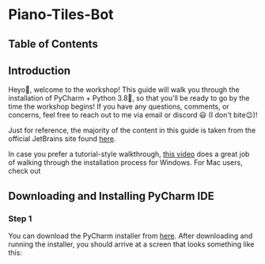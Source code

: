 # Piano-Tiles-Bot

## Table of Contents


## Introduction

Heyo👋, welcome to the workshop! This guide will walk you through the installation of PyCharm + Python 3.8🐍, so that you'll be ready to go by the time the workshop begins! If you have any questions, comments, or concerns, feel free to reach out to me via email or discord 😃 (I don't bite😉)!

Just for reference, the majority of the content in this guide is taken from the official JetBrains site found [here](https://www.jetbrains.com/help/pycharm/installation-guide.html#standalone).

In case you prefer a tutorial-style walkthrough, [this video](https://www.youtube.com/watch?v=SZUNUB6nz3g) does a great job of walking through the installation process for Windows. For Mac users, check out 

## Downloading and Installing PyCharm IDE
### Step 1
You can download the PyCharm installer from [here](https://www.jetbrains.com/pycharm/download/). After downloading and running the installer, you should arrive at a screen that looks something like this:

